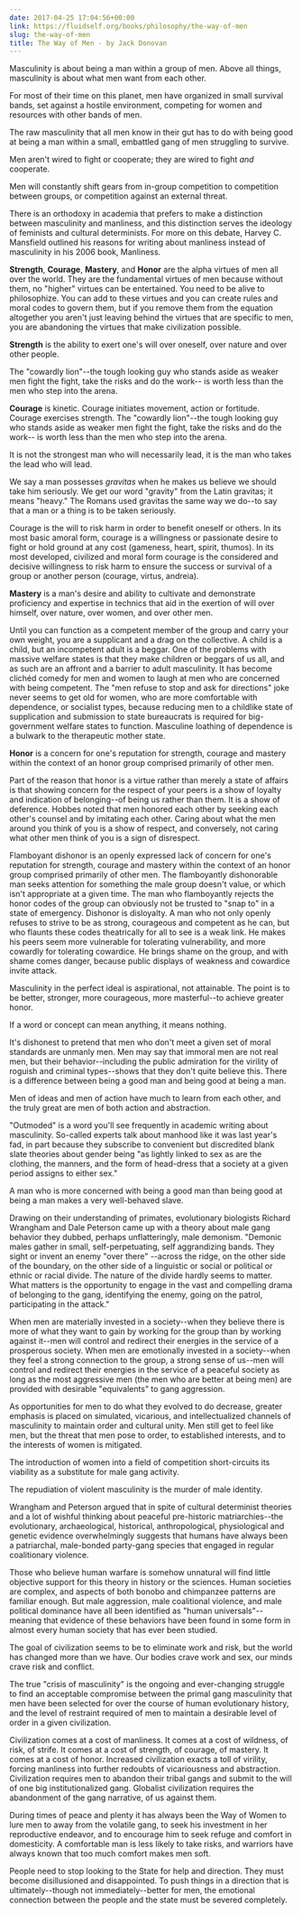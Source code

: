 ```yaml
---
date: 2017-04-25 17:04:56+00:00
link: https://fluidself.org/books/philosophy/the-way-of-men
slug: the-way-of-men
title: The Way of Men - by Jack Donovan
---
```


Masculinity is about being a man within a group of men. Above all things, masculinity is about what men want from each other.

For most of their time on this planet, men have organized in small survival bands, set against a hostile environment, competing for women and resources with other bands of men.

The raw masculinity that all men know in their gut has to do with being good at being a man within a small, embattled gang of men struggling to survive.

Men aren't wired to fight or cooperate; they are wired to fight _and_ cooperate.

Men will constantly shift gears from in-group competition to competition between groups, or competition against an external threat.

There is an orthodoxy in academia that prefers to make a distinction between masculinity and manliness, and this distinction serves the ideology of feminists and cultural determinists. For more on this debate, Harvey C. Mansfield outlined his reasons for writing about manliness instead of masculinity in his 2006 book, Manliness.

**Strength**, **Courage**, **Mastery**, and **Honor** are the alpha virtues of men all over the world. They are the fundamental virtues of men because without them, no "higher" virtues can be entertained. You need to be alive to philosophize. You can add to these virtues and you can create rules and moral codes to govern them, but if you remove them from the equation altogether you aren't just leaving behind the virtues that are specific to men, you are abandoning the virtues that make civilization possible.

**Strength** is the ability to exert one's will over oneself, over nature and over other people.

The "cowardly lion"--the tough looking guy who stands aside as weaker men fight the fight, take the risks and do the work-- is worth less than the men who step into the arena.

**Courage** is kinetic. Courage initiates movement, action or fortitude. Courage exercises strength. The "cowardly lion"--the tough looking guy who stands aside as weaker men fight the fight, take the risks and do the work-- is worth less than the men who step into the arena.

It is not the strongest man who will necessarily lead, it is the man who takes the lead who will lead.

We say a man possesses _gravitas_ when he makes us believe we should take him seriously. We get our word "gravity" from the Latin gravitas; it means "heavy." The Romans used gravitas the same way we do--to say that a man or a thing is to be taken seriously.

Courage is the will to risk harm in order to benefit oneself or others. In its most basic amoral form, courage is a willingness or passionate desire to fight or hold ground at any cost (gameness, heart, spirit, thumos). In its most developed, civilized and moral form courage is the considered and decisive willingness to risk harm to ensure the success or survival of a group or another person (courage, virtus, andreia).

**Mastery** is a man's desire and ability to cultivate and demonstrate proficiency and expertise in technics that aid in the exertion of will over himself, over nature, over women, and over other men.

Until you can function as a competent member of the group and carry your own weight, you are a supplicant and a drag on the collective. A child is a child, but an incompetent adult is a beggar. One of the problems with massive welfare states is that they make children or beggars of us all, and as such are an affront and a barrier to adult masculinity. It has become clichéd comedy for men and women to laugh at men who are concerned with being competent. The "men refuse to stop and ask for directions" joke never seems to get old for women, who are more comfortable with dependence, or socialist types, because reducing men to a childlike state of supplication and submission to state bureaucrats is required for big-government welfare states to function. Masculine loathing of dependence is a bulwark to the therapeutic mother state.

**Honor** is a concern for one's reputation for strength, courage and mastery within the context of an honor group comprised primarily of other men.

Part of the reason that honor is a virtue rather than merely a state of affairs is that showing concern for the respect of your peers is a show of loyalty and indication of belonging--of being us rather than them. It is a show of deference. Hobbes noted that men honored each other by seeking each other's counsel and by imitating each other. Caring about what the men around you think of you is a show of respect, and conversely, not caring what other men think of you is a sign of disrespect.

Flamboyant dishonor is an openly expressed lack of concern for one's reputation for strength, courage and mastery within the context of an honor group comprised primarily of other men. The flamboyantly dishonorable man seeks attention for something the male group doesn't value, or which isn't appropriate at a given time. The man who flamboyantly rejects the honor codes of the group can obviously not be trusted to "snap to" in a state of emergency. Dishonor is disloyalty. A man who not only openly refuses to strive to be as strong, courageous and competent as he can, but who flaunts these codes theatrically for all to see is a weak link. He makes his peers seem more vulnerable for tolerating vulnerability, and more cowardly for tolerating cowardice. He brings shame on the group, and with shame comes danger, because public displays of weakness and cowardice invite attack.

Masculinity in the perfect ideal is aspirational, not attainable. The point is to be better, stronger, more courageous, more masterful--to achieve greater honor.

If a word or concept can mean anything, it means nothing.

It's dishonest to pretend that men who don't meet a given set of moral standards are unmanly men. Men may say that immoral men are not real men, but their behavior--including the public admiration for the virility of roguish and criminal types--shows that they don't quite believe this. There is a difference between being a good man and being good at being a man.

Men of ideas and men of action have much to learn from each other, and the truly great are men of both action and abstraction.

"Outmoded" is a word you'll see frequently in academic writing about masculinity. So-called experts talk about manhood like it was last year's fad, in part because they subscribe to convenient but discredited blank slate theories about gender being "as lightly linked to sex as are the clothing, the manners, and the form of head-dress that a society at a given period assigns to either sex."

A man who is more concerned with being a good man than being good at being a man makes a very well-behaved slave.

Drawing on their understanding of primates, evolutionary biologists Richard Wrangham and Dale Peterson came up with a theory about male gang behavior they dubbed, perhaps unflatteringly, male demonism. "Demonic males gather in small, self-perpetuating, self aggrandizing bands. They sight or invent an enemy "over there" --across the ridge, on the other side of the boundary, on the other side of a linguistic or social or political or ethnic or racial divide. The nature of the divide hardly seems to matter. What matters is the opportunity to engage in the vast and compelling drama of belonging to the gang, identifying the enemy, going on the patrol, participating in the attack."

When men are materially invested in a society--when they believe there is more of what they want to gain by working for the group than by working against it--men will control and redirect their energies in the service of a prosperous society. When men are emotionally invested in a society--when they feel a strong connection to the group, a strong sense of us--men will control and redirect their energies in the service of a peaceful society as long as the most aggressive men (the men who are better at being men) are provided with desirable "equivalents" to gang aggression.

As opportunities for men to do what they evolved to do decrease, greater emphasis is placed on simulated, vicarious, and intellectualized channels of masculinity to maintain order and cultural unity. Men still get to feel like men, but the threat that men pose to order, to established interests, and to the interests of women is mitigated.

The introduction of women into a field of competition short-circuits its viability as a substitute for male gang activity.

The repudiation of violent masculinity is the murder of male identity.

Wrangham and Peterson argued that in spite of cultural determinist theories and a lot of wishful thinking about peaceful pre-historic matriarchies--the evolutionary, archaeological, historical, anthropological, physiological and genetic evidence overwhelmingly suggests that humans have always been a patriarchal, male-bonded party-gang species that engaged in regular coalitionary violence.

Those who believe human warfare is somehow unnatural will find little objective support for this theory in history or the sciences. Human societies are complex, and aspects of both bonobo and chimpanzee patterns are familiar enough. But male aggression, male coalitional violence, and male political dominance have all been identified as "human universals"--meaning that evidence of these behaviors have been found in some form in almost every human society that has ever been studied.

The goal of civilization seems to be to eliminate work and risk, but the world has changed more than we have. Our bodies crave work and sex, our minds crave risk and conflict.

The true "crisis of masculinity" is the ongoing and ever-changing struggle to find an acceptable compromise between the primal gang masculinity that men have been selected for over the course of human evolutionary history, and the level of restraint required of men to maintain a desirable level of order in a given civilization.

Civilization comes at a cost of manliness. It comes at a cost of wildness, of risk, of strife. It comes at a cost of strength, of courage, of mastery. It comes at a cost of honor. Increased civilization exacts a toll of virility, forcing manliness into further redoubts of vicariousness and abstraction. Civilization requires men to abandon their tribal gangs and submit to the will of one big institutionalized gang. Globalist civilization requires the abandonment of the gang narrative, of us against them.

During times of peace and plenty it has always been the Way of Women to lure men to away from the volatile gang, to seek his investment in her reproductive endeavor, and to encourage him to seek refuge and comfort in domesticity. A comfortable man is less likely to take risks, and warriors have always known that too much comfort makes men soft.

People need to stop looking to the State for help and direction. They must become disillusioned and disappointed. To push things in a direction that is ultimately--though not immediately--better for men, the emotional connection between the people and the state must be severed completely.

